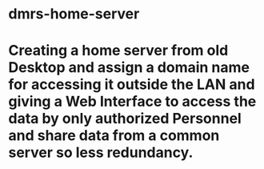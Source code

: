 # dmrs-home-server
# Creating a home server from old Desktop and assign a domain name for accessing it outside the LAN and giving a Web Interface to access the data by only authorized Personnel and share data from a common server  so less redundancy.
